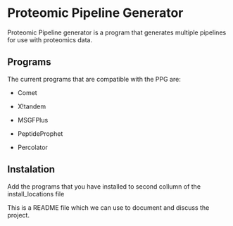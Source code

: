 Proteomic Pipeline Generator
============================

Proteomic Pipeline generator is a program that generates multiple pipelines for use with proteomics data.

## Programs
The current programs that are compatible with the PPG are:
  * Comet
  * X!tandem
  * MSGFPlus
  
  * PeptideProphet
  * Percolator

## Instalation
Add the programs that you have installed to second collumn of the install_locations file


This is a README file which we can use to document and discuss the project.
